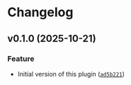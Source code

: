 # Changelog

<!--next-version-placeholder-->

## v0.1.0 (2025-10-21)

### Feature

* Initial version of this plugin ([`ad5b221`](https://github.com/robinvandernoord/edwh-git-plugin/commit/ad5b2213cef3586c975df770c74ce57dd5879f1d))